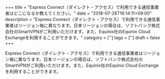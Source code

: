 +++
title = "Express Connect（ダイレクト・アクセス）で利用できる通信事業者はどこになるか教えてください。"
date = "2018-07-28T16:14:11+09:00"
description = "Express Connect（ダイレクト・アクセス）で利用できる通信事業者はリージョン毎に異なります。日本リージョンの場合は、ソフトバンク株式会社のSmartVPNがご利用いただけます。また、Equinix社のEquinix Cloud Exchangeを利用することができます。"
category = ['']
tags = ['']
draft = false
+++

Express Connect（ダイレクト・アクセス）で利用できる通信事業者はリージョン毎に異なります。日本リージョンの場合は、ソフトバンク株式会社のSmartVPNがご利用いただけます。また、Equinix社のEquinix Cloud Exchangeを利用することができます。
